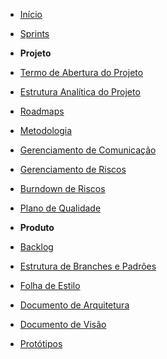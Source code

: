 ﻿* [Início](/)

* [Sprints](/sprints/)

* **Projeto**
* [Termo de Abertura do Projeto](/abertura/open-term-project.md)
* [Estrutura Analítica do Projeto](/abertura/eap.md)
* [Roadmaps](/roadmaps/)
* [Metodologia](/metodology/)
* [Gerenciamento de Comunicação](/comunication-plan.md)
* [Gerenciamento de Riscos](/risk-manegement.md)
* [Burndown de Riscos](/risks-burndown.md)
* [Plano de Qualidade](/documentation/quality.md)

* **Produto**
* [Backlog](/product-backlog.md)
* [Estrutura de Branches e Padrões](/branches-structure.md)
* [Folha de Estilo](/style-sheet.md)
* [Documento de Arquitetura](/documentation/architecture.md)
* [Documento de Visão](/documentation/vision.md)
* [Protótipos](/prototype.md)
